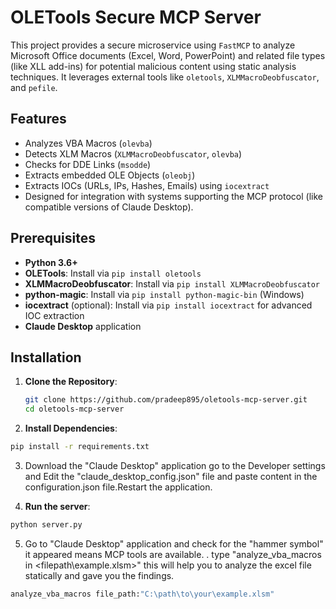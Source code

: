 # OLETools Secure MCP Server

This project provides a secure microservice using `FastMCP` to analyze Microsoft Office documents (Excel, Word, PowerPoint) and related file types (like XLL add-ins) for potential malicious content using static analysis techniques. It leverages external tools like `oletools`, `XLMMacroDeobfuscator`, and `pefile`.

## Features

*   Analyzes VBA Macros (`olevba`)
*   Detects XLM Macros (`XLMMacroDeobfuscator`, `olevba`)
*   Checks for DDE Links (`msodde`)
*   Extracts embedded OLE Objects (`oleobj`)
*   Extracts IOCs (URLs, IPs, Hashes, Emails) using `iocextract`
*   Designed for integration with systems supporting the MCP protocol (like compatible versions of Claude Desktop).


## Prerequisites
- **Python 3.6+**
- **OLETools**: Install via `pip install oletools`
- **XLMMacroDeobfuscator**: Install via `pip install XLMMacroDeobfuscator`
- **python-magic**: Install via `pip install python-magic-bin` (Windows)
- **iocextract** (optional): Install via `pip install iocextract` for advanced IOC extraction
- **Claude Desktop** application

## Installation

1. **Clone the Repository**:
   ```bash
   git clone https://github.com/pradeep895/oletools-mcp-server.git
   cd oletools-mcp-server
   ```
2. **Install Dependencies**:
 ```bash
 pip install -r requirements.txt
 ```
3. Download the "Claude Desktop" application go to the Developer settings and Edit the "claude_desktop_config.json" file and paste content in the configuration.json file.Restart the application.

4. **Run the server**:
 ```bash
 python server.py
  ```
5. Go to "Claude Desktop" application and check for the "hammer symbol" it appeared means MCP tools are available.
. type "analyze_vba_macros in <filepath\example.xlsm>" this will help you to analyze the excel file statically and gave you the findings.
 ```bash
 analyze_vba_macros file_path:"C:\path\to\your\example.xlsm"
 ```

